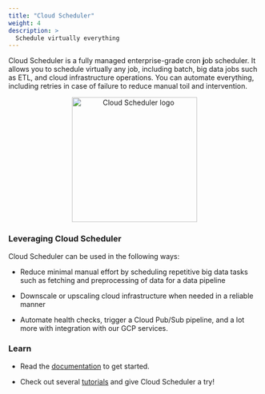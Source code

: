 ```yaml
---
title: "Cloud Scheduler"
weight: 4
description: >
  Schedule virtually everything
---
```


Cloud Scheduler is a fully managed enterprise-grade cron **j**ob scheduler. It allows you to schedule virtually any job, including batch, big data jobs such as ETL, and cloud infrastructure operations. You can automate everything, including retries in case of failure to reduce manual toil and intervention.

<p align="center">
<img src="https://storage.googleapis.com/gweb-cloudblog-publish/images/cloud-scheduler-512-color.max-600x600.png" alt="Cloud Scheduler logo" width="250" height="250" />
</p>

### Leveraging Cloud Scheduler

Cloud Scheduler can be used in the following ways:

- Reduce minimal manual effort by scheduling repetitive big data tasks such as fetching and preprocessing of data for a data pipeline

- Downscale or upscaling cloud infrastructure when needed in a reliable manner

- Automate health checks, trigger a Cloud Pub/Sub pipeline, and a lot more with integration with our GCP services.

### Learn

- Read the [documentation](https://cloud.google.com/scheduler/docs) to get started.

- Check out several [tutorials](https://cloud.google.com/scheduler/docs/tut-pub-sub) and give Cloud Scheduler a try!
